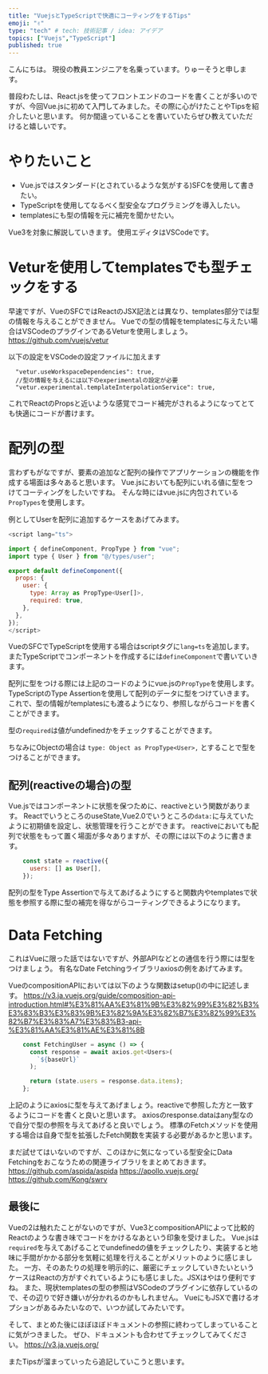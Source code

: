 ```yaml
---
title: "VuejsとTypeScriptで快適にコーティングをするTips"
emoji: "✌️"
type: "tech" # tech: 技術記事 / idea: アイデア
topics: ["Vuejs","TypeScript"]
published: true
---
```


こんにちは。
現役の教員エンジニアを名乗っています。りゅーそうと申します。

普段わたしは、React.jsを使ってフロントエンドのコードを書くことが多いのですが、今回Vue.jsに初めて入門してみました。その際に心がけたことやTipsを紹介したいと思います。
何か間違っていることを書いていたらぜひ教えていただけると嬉しいです。

# やりたいこと
- Vue.jsではスタンダード(とされているような気がする)SFCを使用して書きたい。
- TypeScriptを使用してなるべく型安全なプログラミングを導入したい。
- templatesにも型の情報を元に補完を聞かせたい。

Vue3を対象に解説していきます。
使用エディタはVSCodeです。


# Veturを使用してtemplatesでも型チェックをする
早速ですが、VueのSFCではReactのJSX記法とは異なり、templates部分では型の情報を与えることができません。
Vueでの型の情報をtemplatesに与えたい場合はVSCodeのプラグインであるVeturを使用しましょう。
https://github.com/vuejs/vetur

以下の設定をVSCodeの設定ファイルに加えます

```
  "vetur.useWorkspaceDependencies": true,
  //型の情報を与えるには以下のexperimentalの設定が必要
  "vetur.experimental.templateInterpolationService": true,
```

これでReactのPropsと近いような感覚でコード補完がされるようになってとても快適にコードが書けます。


# 配列の型

言わずもがなですが、要素の追加など配列の操作でアプリケーションの機能を作成する場面は多々あると思います。
Vue.jsにおいても配列にいれる値に型をつけてコーティングをしたいですね。
そんな時にはvue.jsに内包されている`PropTypes`を使用します。

例としてUserを配列に追加するケースをあげてみます。

```js
<script lang="ts">

import { defineComponent, PropType } from "vue";
import type { User } from "@/types/user";

export default defineComponent({
  props: {
    user: {
      type: Array as PropType<User[]>,
      required: true,
    },
  },
});
</script>

```
VueのSFCでTypeScriptを使用する場合はscriptタグに`lang=ts`を追加します。
またTypeScriptでコンポーネントを作成するには`defineComponent`で書いていきます。

配列に型をつける際には上記のコードのようにvue.jsの`PropType`を使用します。
TypeScriptのType Assertionを使用して配列のデータに型をつけていきます。
これで、型の情報がtemplatesにも渡るようになり、参照しながらコードを書くことができます。

型の`required`は値がundefinedかをチェックすることができます。

ちなみにObjectの場合は
`type: Object as PropType<User>,`
とすることで型をつけることができます。

## 配列(reactiveの場合)の型

Vue.jsではコンポーネントに状態を保つために、reactiveという関数があります。
ReactでいうところのuseState,Vue2.0でいうところの`data:`に与えていたように初期値を設定し、状態管理を行うことができます。
reactiveにおいても配列で状態をもって置く場面が多々ありますが、その際には以下のように書きます。

```js
    const state = reactive({
      users: [] as User[],
    });
```

配列の型をType Assertionで与えてあげるようにすると関数内やtemplatesで状態を参照する際に型の補完を得ながらコーティングできるようになります。

# Data Fetching

これはVueに限った話ではないですが、外部APIなどとの通信を行う際には型をつけましょう。
有名なDate Fetchingライブラリaxiosの例をあげてみます。

VueのcompositionAPIにおいては以下のような関数はsetup()の中に記述します。
https://v3.ja.vuejs.org/guide/composition-api-introduction.html#%E3%81%AA%E3%81%9B%E3%82%99%E3%82%B3%E3%83%B3%E3%83%9B%E3%82%9A%E3%82%B7%E3%82%99%E3%82%B7%E3%83%A7%E3%83%B3-api-%E3%81%AA%E3%81%AE%E3%81%8B

```js
    const FetchingUser = async () => {
      const response = await axios.get<Users>(
        `${baseUrl}`
      );

      return (state.users = response.data.items);
    };
```

上記のようにaxiosに型を与えてあげましょう。reactiveで参照した方と一致するようにコードを書くと良いと思います。
axiosのresponse.dataはany型なので自分で型の参照を与えてあげると良いでしょう。
標準のFetchメソッドを使用する場合は自身で型を拡張したFetch関数を実装する必要があるかと思います。

まだ試せてはいないのですが、このほかに気になっている型安全にData Fetchingをおこなうための関連ライブラリをまとめておきます。
https://github.com/aspida/aspida
https://apollo.vuejs.org/
https://github.com/Kong/swrv


## 最後に
Vueの2は触れたことがないのですが、Vue3とcompositionAPIによって比較的Reactのような書き味でコードをかけるなあという印象を受けました。
Vue.jsは`required`を与えてあげることでundefinedの値をチェックしたり、実装すると地味に手間がかかる部分を気軽に処理を行えることがメリットのように感じました。
一方、そのあたりの処理を明示的に、厳密にチェックしていきたいというケースはReactの方がすぐれているようにも感じました。JSXはやはり便利ですね。
また、現状templatesの型の参照はVSCodeのプラグインに依存しているので、その辺りで好き嫌いが分かれるのかもしれません。
VueにもJSXで書けるオプションがあるみたいなので、いつか試してみたいです。

そして、まとめた後にほぼほぼドキュメントの参照に終わってしまっていることに気がつきました。
ぜひ、ドキュメントも合わせてチェックしてみてください。
https://v3.ja.vuejs.org/

またTipsが溜まっていったら追記していこうと思います。



